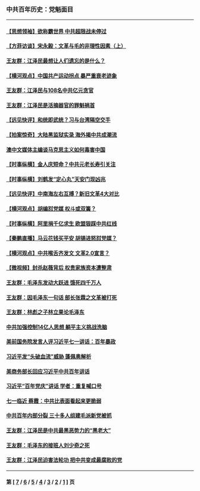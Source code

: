 ### 中共百年历史：党魁面目
---
#### [【思想领袖】欲称霸世界 中共超限战未停过](../../pages/nf1176107/n13745142.md?12030430) 
#### [【方菲访谈】宋永毅：文革与毛的非理性因素（上）](../../pages/nf1176107/n13469956.md?12030430) 
#### [王友群：江泽民最想让人们遗忘的是什么？](../../pages/nf1176107/n13408949.md?12030430) 
#### [【横河观点】中国共产运动拐点 暴严重衰老迹象](../../pages/nf1176107/n13388333.md?12030430) 
#### [王友群：江泽民与108名中共亿元贪官](../../pages/nf1176107/n13352358.md?12030430) 
#### [王友群：江泽民是活摘器官的罪魁祸首](../../pages/nf1176107/n13336903.md?12030430) 
#### [【远见快评】和统即武统？习与台湾隔空交手](../../pages/nf1176107/n13297739.md?12030430) 
#### [【拍案惊奇】大陆黑监狱实录 海外揭中共成潮流](../../pages/nf1176107/n13288853.md?12030430) 
#### [澳中文媒体主编谈马克思主义如何毒害中国](../../pages/nf1176107/n13257387.md?12030430) 
#### [【时事纵横】金人庆短命？中共元老长寿引关注](../../pages/nf1176107/n13217934.md?12030430) 
#### [【时事纵横】刘鹤发“定心丸”天安门现凶兆](../../pages/nf1176107/n13215416.md?12030430) 
#### [【远见快评】中南海左右互搏？新旧文革4大对比](../../pages/nf1176107/n13214745.md?12030430) 
#### [【横河观点】胡编怼党媒 权斗或双簧？](../../pages/nf1176107/n13210864.md?12030430) 
#### [【时事纵横】阿里捐千亿求生 欧盟狠踩中共红线](../../pages/nf1176107/n13206431.md?12030430) 
#### [【秦鹏直播】马云花钱买平安 胡锡进怒怼党媒？](../../pages/nf1176107/n13206392.md?12030430) 
#### [【横河观点】中共喉舌齐发文 文革2.0宣言？](../../pages/nf1176107/n13201248.md?12030430) 
#### [【微视频】封杀赵薇背后 权贵家族资本遭整肃](../../pages/nf1176107/n13197798.md?12030430) 
#### [王友群：毛泽东发动大跃进 饿死四千万人](../../pages/nf1176107/n13177158.md?12030430) 
#### [王友群：因毛泽东一句话 部长张霖之文革被打死](../../pages/nf1176107/n13161711.md?12030430) 
#### [王友群：林彪之子林立果论毛泽东](../../pages/nf1176107/n13128622.md?12030430) 
#### [中共加强控制14亿人思想 躺平主义挑战洗脑](../../pages/nf1176107/n13094299.md?12030430) 
#### [美前国务院发言人评习近平七一讲话：百年暴政](../../pages/nf1176107/n13066986.md?12030430) 
#### [习近平发“头破血流”威胁 蓬佩奥解析](../../pages/nf1176107/n13063604.md?12030430) 
#### [美商务部长回应习近平中共百年讲话](../../pages/nf1176107/n13062903.md?12030430) 
#### [习近平“百年党庆”讲话 学者：重复喊口号](../../pages/nf1176107/n13061411.md?12030430) 
#### [七一临近 蔡霞：中共比表面看起来更脆弱](../../pages/nf1176107/n13056418.md?12030430) 
#### [中共百年内部分裂 三十多人组建毛派新党被抓](../../pages/nf1176107/n13044023.md?12030430) 
#### [王友群：江泽民是中共最黑恶势力的“黑老大”](../../pages/nf1176107/n13022180.md?12030430) 
#### [王友群：毛泽东的接班人刘少奇之死](../../pages/nf1176107/n12991772.md?12030430) 
#### [王友群：江泽民迫害法轮功 把中共变成最腐败的党](../../pages/nf1176107/n12947347.md?12030430) 

---
#### 第 [ [7](./7.md?12030430) / [6](./6.md?12030430) / [5](./5.md?12030430) / [4](./4.md?12030430) / [3](./3.md?12030430) / [2](./2.md?12030430) / [1](./1.md?12030430) ] 页
